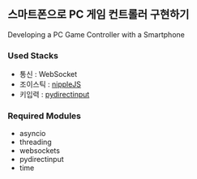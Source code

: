 ## 스마트폰으로 PC 게임 컨트롤러 구현하기
Developing a PC Game Controller with a Smartphone

### Used Stacks
- 통신 : WebSocket
- 조이스틱 : [nippleJS](https://yoannmoi.net/nipplejs/)
- 키입력 : [pydirectinput](https://pypi.org/project/PyDirectInput/)

### Required Modules
- asyncio
- threading
- websockets
- pydirectinput
- time


